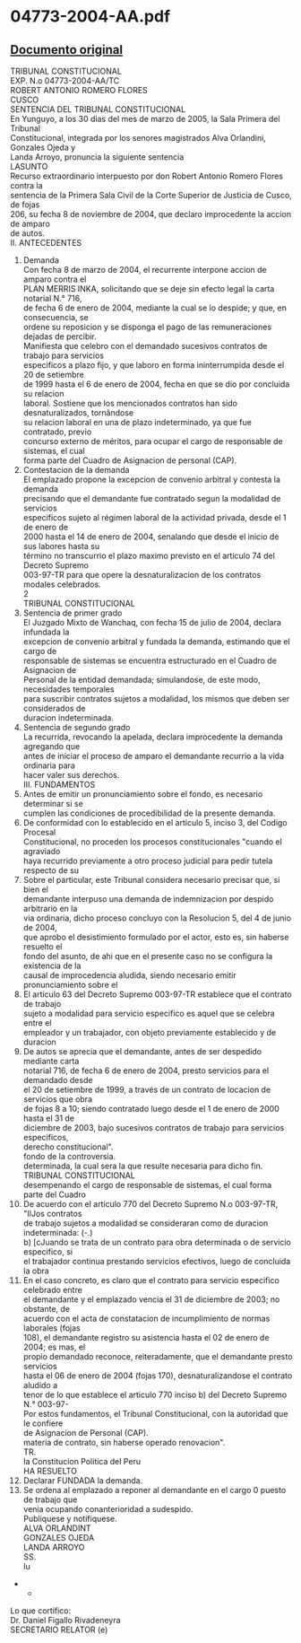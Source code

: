 
04773-2004-AA.pdf
=================
  
[Documento original](https://tc.gob.pe/jurisprudencia/2006/04773-2004-AA.pdf)  
---  
TRIBUNAL CONSTITUCIONAL  
EXP. N.o 04773-2004-AA/TC  
ROBERT ANTONIO ROMERO FLORES  
CUSCO  
SENTENCIA DEL TRIBUNAL CONSTITUCIONAL  
En Yunguyo, a los 30 dias del mes de marzo de 2005, la Sala Primera del Tribunal  
Constitucional, integrada por los senores magistrados Alva Orlandini, Gonzales Ojeda y  
Landa Arroyo, pronuncia la siguiente sentencia  
LASUNTO  
Recurso extraordinario interpuesto por don Robert Antonio Romero Flores contra la  
sentencia de la Primera Sala Civil de la Corte Superior de Justicia de Cusco, de fojas  
206, su fecha 8 de noviembre de 2004, que declaro improcedente la accion de amparo  
de autos.  
II. ANTECEDENTES  
1. Demanda  
Con fecha 8 de marzo de 2004, el recurrente interpone accion de amparo contra el  
PLAN MERRIS INKA, solicitando que se deje sin efecto legal la carta notarial N.° 716,  
de fecha 6 de enero de 2004, mediante la cual se lo despide; y que, en consecuencia, se  
ordene su reposicion y se disponga el pago de las remuneraciones dejadas de percibir.  
Manifiesta que celebro con el demandado sucesivos contratos de trabajo para servicios  
especificos a plazo fijo, y que laboro en forma ininterrumpida desde el 20 de setiembre  
de 1999 hasta el 6 de enero de 2004, fecha en que se dio por concluida su relacion  
laboral. Sostiene que los mencionados contratos han sido desnaturalizados, tornândose  
su relacion laboral en una de plazo indeterminado, ya que fue contratado, previo  
concurso externo de méritos, para ocupar el cargo de responsable de sistemas, el cual  
forma parte del Cuadro de Asignacion de personal (CAP).  
2. Contestacion de la demanda  
El emplazado propone la excepcion de convenio arbitral y contesta la demanda  
precisando que el demandante fue contratado segun la modalidad de servicios  
especificos sujeto al régimen laboral de la actividad privada, desde el 1 de enero de  
2000 hasta el 14 de enero de 2004, senalando que desde el inicio de sus labores hasta su  
término no transcurrio el plazo maximo previsto en el articulo 74 del Decreto Supremo  
003-97-TR para que opere la desnaturalizacion de los contratos modales celebrados.  
2  
TRIBUNAL CONSTITUCIONAL  
3. Sentencia de primer grado  
El Juzgado Mixto de Wanchaq, con fecha 15 de julio de 2004, declara infundada la  
excepcion de convenio arbitral y fundada la demanda, estimando que el cargo de  
responsable de sistemas se encuentra estructurado en el Cuadro de Asignacion de  
Personal de la entidad demandada; simulandose, de este modo, necesidades temporales  
para suscribir contratos sujetos a modalidad, los mismos que deben ser considerados de  
duracion indeterminada.  
4. Sentencia de segundo grado  
La recurrida, revocando la apelada, declara improcedente la demanda agregando que  
antes de iniciar el proceso de amparo el demandante recurrio a la vida ordinaria para  
hacer valer sus derechos.  
III. FUNDAMENTOS  
1. Antes de emitir un pronunciamiento sobre el fondo, es necesario determinar si se  
cumplen las condiciones de procedibilidad de la presente demanda.  
2. De conformidad con lo establecido en el articulo 5, inciso 3, del Codigo Procesal  
Constitucional, no proceden los procesos constitucionales "cuando el agraviado  
haya recurrido previamente a otro proceso judicial para pedir tutela respecto de su  
3. Sobre el particular, este Tribunal considera necesario precisar que, si bien el  
demandante interpuso una demanda de indemnizacion por despido arbitrario en la  
via ordinaria, dicho proceso concluyo con la Resolucion 5, del 4 de junio de 2004,  
que aprobo el desistimiento formulado por el actor, esto es, sin haberse resuelto el  
fondo del asunto, de ahi que en el presente caso no se configura la existencia de la  
causal de improcedencia aludida, siendo necesario emitir pronunciamiento sobre el  
4. El articulo 63 del Decreto Supremo 003-97-TR establece que el contrato de trabajo  
sujeto a modalidad para servicio especifico es aquel que se celebra entre el  
empleador y un trabajador, con objeto previamente establecido y de duracion  
5. De autos se aprecia que el demandante, antes de ser despedido mediante carta  
notarial 716, de fecha 6 de enero de 2004, presto servicios para el demandado desde  
el 20 de setiembre de 1999, a través de un contrato de locacion de servicios que obra  
de fojas 8 a 10; siendo contratado luego desde el 1 de enero de 2000 hasta el 31 de  
diciembre de 2003, bajo sucesivos contratos de trabajo para servicios especificos,  
derecho constitucional".  
fondo de la controversia.  
determinada, la cual sera la que resulte necesaria para dicho fin.  
TRIBUNAL CONSTITUCIONAL  
desempenando el cargo de responsable de sistemas, el cual forma parte del Cuadro  
6. De acuerdo con el articulo 770 del Decreto Supremo N.o 003-97-TR, "IlJos contratos  
de trabajo sujetos a modalidad se consideraran como de duracion indeterminada: (-.)  
b) [cJuando se trata de un contrato para obra determinada o de servicio especifico, si  
el trabajador continua prestando servicios efectivos, luego de concluida la obra  
7. En el caso concreto, es claro que el contrato para servicio especifico celebrado entre  
el demandante y el emplazado vencia el 31 de diciembre de 2003; no obstante, de  
acuerdo con el acta de constatacion de incumplimiento de normas laborales (fojas  
108), el demandante registro su asistencia hasta el 02 de enero de 2004; es mas, el  
propio demandado reconoce, reiteradamente, que el demandante presto servicios  
hasta el 06 de enero de 2004 (fojas 170), desnaturalizandose el contrato aludido a  
tenor de lo que establece el articulo 770 inciso b) del Decreto Supremo N.° 003-97-  
Por estos fundamentos, el Tribunal Constitucional, con la autoridad que le confiere  
de Asignacion de Personal (CAP).  
materia de contrato, sin haberse operado renovacion".  
TR.  
la Constitucion Politica del Peru  
HA RESUELTO  
1. Declarar FUNDADA la demanda.  
2. Se ordena al emplazado a reponer al demandante en el cargo 0 puesto de trabajo que  
venia ocupando conanterioridad a sudespido.  
Publiquese y notifiquese.  
ALVA ORLANDINT  
GONZALES OJEDA  
LANDA ARROYO  
SS.  
lu  
- -  
Lo que cortifico:  
Dr. Daniel Figallo Rivadeneyra  
SECRETARIO RELATOR (e)